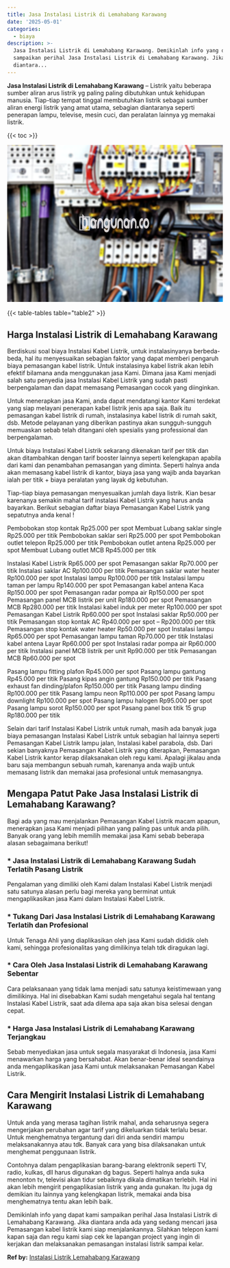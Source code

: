 ```yaml
---
title: Jasa Instalasi Listrik di Lemahabang Karawang
date: '2025-05-01'
categories:
  - biaya
description: >-
  Jasa Instalasi Listrik di Lemahabang Karawang. Demikinlah info yang dapat kami
  sampaikan perihal Jasa Instalasi Listrik di Lemahabang Karawang. Jika
  diantara...
---
```


**Jasa Instalasi Listrik di Lemahabang Karawang** – Listrik yaitu beberapa sumber aliran arus listrik yg paling paling dibutuhkan untuk kehidupan manusia. Tiap-tiap tempat tinggal membutuhkan listrik sebagai sumber aliran energi listrik yang amat utama, sebagian diantaranya seperti penerapan lampu, televise, mesin cuci, dan peralatan lainnya yg memakai listrik.

{{< toc >}}

![Jasa Instalasi Listrik di Lemahabang Karawang](/images/instalasi-listrik-murah31.png)

{{< table-tables table="table2" >}}

## Harga Instalasi Listrik di Lemahabang Karawang

Berdiskusi soal biaya Instalasi Kabel Listrik, untuk instalasinyanya berbeda-beda, hal itu menyesuaikan sebagian faktor yang dapat memberi pengaruh biaya pemasangan kabel listrik. Untuk instalasinya kabel listrik akan lebih efektif bilamana anda menggunakan jasa Kami. Dimana jasa Kami menjadi salah satu penyedia jasa Instalasi Kabel Listrik yang sudah pasti berpengalaman dan dapat memasang Pemasangan cocok yang diinginkan.

Untuk menerapkan jasa Kami, anda dapat mendatangi kantor Kami terdekat yang siap melayani penerapan kabel listrik jenis apa saja. Baik itu pemasangan kabel listrik di rumah, instalasinya kabel listrik di rumah sakit, dsb. Metode pelayanan yang diberikan pastinya akan sungguh-sungguh memuaskan sebab telah ditangani oleh spesialis yang professional dan berpengalaman.

Untuk biaya Instalasi Kabel Listrik sekarang dikenakan tarif per titik dan akan ditambahkan dengan tarif booster lainnya seperti kelengkapan apabila dari kami dan penambahan pemasangan yang diminta. Seperti halnya anda akan memasang kabel listrik di kantor, biaya jasa yang wajib anda bayarkan ialah per titik + biaya peralatan yang layak dg kebutuhan.

Tiap-tiap biaya pemasangan menyesuaikan jumlah daya listrik. Kian besar karenanya semakin mahal tarif instalasi Kabel Listrik yang harus anda bayarkan. Berikut sebagian daftar biaya Pemasangan Kabel Listrik yang sepatutnya anda kenal !

Pembobokan stop kontak Rp25.000 per spot Membuat Lubang saklar single Rp25.000 per titik Pembobokan saklar seri Rp25.000 per spot Pembobokan outlet telepon Rp25.000 per titik Pembobokan outlet antena Rp25.000 per spot Membuat Lubang outlet MCB Rp45.000 per titik

Instalasi Kabel Listrik Rp65.000 per spot Pemasangan saklar Rp70.000 per titik Instalasi saklar AC Rp100.000 per titik Pemasangan saklar water heater Rp100.000 per spot Instalasi lampu Rp100.000 per titik Instalasi lampu taman per lampu Rp140.000 per spot Pemasangan kabel antena Kaca Rp150.000 per spot Pemasangan radar pompa air Rp150.000 per spot Pemasangan panel MCB listrik per unit Rp180.000 per spot Pemasangan MCB Rp280.000 per titik Instalasi kabel induk per meter Rp100.000 per spot Pemasangan Kabel Listrik Rp60.000 per spot Instalasi saklar Rp50.000 per titik Pemasangan stop kontak AC Rp40.000 per spot – Rp200.000 per titik Pemasangan stop kontak water heater Rp50.000 per spot Instalasi lampu Rp65.000 per spot Pemasangan lampu taman Rp70.000 per titik Instalasi kabel antena Layar Rp60.000 per spot Instalasi radar pompa air Rp60.000 per titik Instalasi panel MCB listrik per unit Rp90.000 per titik Pemasangan MCB Rp60.000 per spot

Pasang lampu fitting plafon Rp45.000 per spot Pasang lampu gantung Rp45.000 per titik Pasang kipas angin gantung Rp150.000 per titik Pasang exhaust fan dinding/plafon Rp150.000 per titik Pasang lampu dinding Rp100.000 per titik Pasang lampu neon Rp110.000 per spot Pasang lampu downlight Rp100.000 per spot Pasang lampu halogen Rp95.000 per spot Pasang lampu sorot Rp150.000 per spot Pasang panel box titik 15 grup Rp180.000 per titik

Selain dari tarif Instalasi Kabel Listrik untuk rumah, masih ada banyak juga biaya pemasangan Instalasi Kabel Listrik untuk sebagian hal lainnya seperti Pemasangan Kabel Listrik lampu jalan, Instalasi kabel parabola, dsb. Dari sekian banyaknya Pemasangan Kabel Listrik yang diterapkan, Pemasangan Kabel Listrik kantor kerap dilaksanakan oleh regu kami. Apalagi jikalau anda baru saja membangun sebuah rumah, karenanya anda wajib untuk memasang listrik dan memakai jasa profesional untuk memasangnya.

## Mengapa Patut Pake Jasa Instalasi Listrik di Lemahabang Karawang?

Bagi ada yang mau menjalankan Pemasangan Kabel Listrik macam apapun, menerapkan jasa Kami menjadi pilihan yang paling pas untuk anda pilih. Banyak orang yang lebih memilih memakai jasa Kami sebab beberapa alasan sebagaimana berikut!

### \* Jasa Instalasi Listrik di Lemahabang Karawang Sudah Terlatih Pasang Listrik

Pengalaman yang dimiliki oleh Kami dalam Instalasi Kabel Listrik menjadi satu satunya alasan perlu bagi mereka yang berminat untuk mengaplikasikan jasa Kami dalam Instalasi Kabel Listrik.

### \* Tukang Dari Jasa Instalasi Listrik di Lemahabang Karawang Terlatih dan Profesional

Untuk Tenaga Ahli yang diaplikasikan oleh jasa Kami sudah dididik oleh kami, sehingga profesionalitas yang dimilikinya telah tdk diragukan lagi.

### \* Cara Oleh Jasa Instalasi Listrik di Lemahabang Karawang Sebentar

Cara pelaksanaan yang tidak lama menjadi satu satunya keistimewaan yang dimilikinya. Hal ini disebabkan Kami sudah mengetahui segala hal tentang Instalasi Kabel Listrik, saat ada dilema apa saja akan bisa selesai dengan cepat.

### \* Harga Jasa Instalasi Listrik di Lemahabang Karawang Terjangkau

Sebab menyediakan jasa untuk segala masyarakat di Indonesia, jasa Kami menawarkan harga yang bersahabat. Akan benar-benar ideal seandainya anda mengaplikasikan jasa Kami untuk melaksanakan Pemasangan Kabel Listrik.

## Cara Mengirit Instalasi Listrik di Lemahabang Karawang


Untuk anda yang merasa tagihan listrik mahal, anda seharusnya segera mengerjakan perubahan agar tarif yang dikeluarkan tidak terlalu besar. Untuk menghematnya tergantung dari diri anda sendiri mampu melaksanakannya atau tdk. Banyak cara yang bisa dilaksanakan untuk menghemat penggunaan listrik.

Contohnya dalam pengaplikasian barang-barang elektronik seperti TV, radio, kulkas, dll harus digunakan dg bagus. Seperti halnya anda suka menonton tv, televisi akan tidur sebaiknya dikala dimatikan terlebih. Hal ini akan lebih mengirit pengaplikasian listrik yang anda gunakan. Itu juga dg demikian itu lainnya yang kelengkapan listrik, memakai anda bisa menghematnya tentu akan lebih baik.

Demikinlah info yang dapat kami sampaikan perihal Jasa Instalasi Listrik di Lemahabang Karawang. Jika diantara anda ada yang sedang mencari jasa Pemasangan kabel listrik kami siap menjalankannya. Silahkan telepon kami kapan saja dan regu kami siap cek ke lapangan project yang ingin di kerjakan dan melaksanakan pemasangan instalasi listrik sampai kelar.

**Ref by:** [Instalasi Listrik Lemahabang Karawang](https://id.wikipedia.org/wiki/Instalasi)
